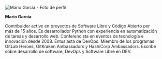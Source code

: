 ![Mario García - Foto de perfil](https://pbs.twimg.com/profile_images/1358471417151561729/RxaYNXce_400x400.jpg "Mario García")

**Mario García**

Contribuidor activo en proyectos de Software Libre y Código Abierto por más de 15 años. Es desarrollador Python con experiencia en automatización de tareas y desarrollo web. Conferencista en eventos de tecnología e innovación desde 2008. Entusiasta de DevOps. Miembro de los programas GitLab Heroes, GitKraken Ambassadors y HashiCorp Ambassadors. Escribe sobre desarrollo de software, DevOps y Software Libre en DEV.
